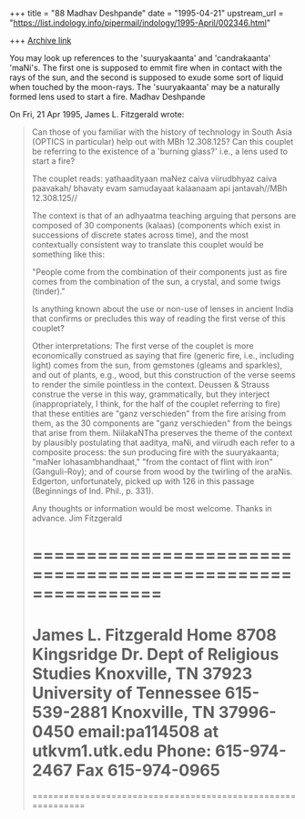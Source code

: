 +++
title = "88 Madhav Deshpande"
date = "1995-04-21"
upstream_url = "https://list.indology.info/pipermail/indology/1995-April/002346.html"

+++
[Archive link](https://list.indology.info/pipermail/indology/1995-April/002346.html)

You may look up references to the 'suuryakaanta' and 'candrakaanta' 
'maNi's.  The first one is supposed to emmit fire when in contact with 
the rays of the sun, and the second is supposed to exude some sort of 
liquid when touched by the moon-rays.  The 'suuryakaanta' may be a 
naturally formed lens used to start a fire.
	Madhav Deshpande

On Fri, 21 Apr 1995, James L. Fitzgerald wrote:

> Can those of you familiar with the history of technology in South
> Asia (OPTICS in particular) help out with MBh 12.308.125?  Can
> this couplet be referring to the existence of a 'burning glass?'
> i.e., a lens used to start a fire?
> 
> The couplet reads:
> yathaadityaan maNez caiva viirudbhyaz caiva paavakah/
> bhavaty evam samudayaat kalaanaam api jantavah//MBh 12.308.125//
> 
> The context is that of an adhyaatma teaching arguing that persons
> are composed of 30 components (kalaas) (components which exist in
> successions of discrete states across time), and the most
> contextually consistent way to translate this couplet would be
> something like this:
> 
> "People come from the combination of their components just as
> fire comes from the combination of the sun, a crystal, and some
> twigs (tinder)."
> 
> Is anything known about the use or non-use of lenses in ancient
> India that confirms or precludes this way of reading the first
> verse of this couplet?
> 
> Other interpretations:  The first verse of the couplet is more
> economically construed as saying that fire (generic fire, i.e.,
> including light) comes from the sun, from gemstones (gleams and
> sparkles), and out of plants, e.g., wood, but this construction
> of the verse seems to render the simile pointless in the
> context.  Deussen & Strauss construe the verse in this way,
> grammatically, but they interject (inappropriately, I think, for
> the half of the couplet referring to fire) that these entities
> are "ganz verschieden" from the fire arising from them, as the 30
> components are "ganz verschieden" from the beings that arise from
> them.  NiilakaNTha preserves the theme of the context by
> plausibly postulating that aaditya, maNi, and viirudh each refer
> to a composite process:  the sun producing fire with the
> suuryakaanta; "maNer lohasambhandhaat," "from the contact of
> flint with iron" (Ganguli-Roy); and of course from wood by the
> twirling of the araNis.  Edgerton, unfortunately, picked up with 126
> in this passage (Beginnings of Ind. Phil., p. 331).
> 
> Any thoughts or information would be most welcome.  Thanks in
> advance.  Jim Fitzgerald
> 
> 
> ============================================================
> ============================================================
> James L. Fitzgerald               Home     8708 Kingsridge Dr.
> Dept of Religious Studies                  Knoxville, TN 37923
> University of Tennessee                    615-539-2881
> Knoxville, TN 37996-0450                   email:pa114508 at utkvm1.utk.edu
> Phone:  615-974-2467    Fax  615-974-0965
> ============================================================
> ============================================================
> 
>  
> 





